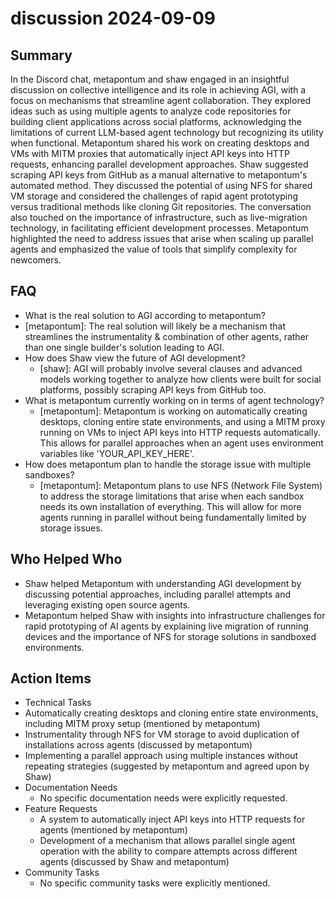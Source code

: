 # discussion 2024-09-09

## Summary
 In the Discord chat, metapontum and shaw engaged in an insightful discussion on collective intelligence and its role in achieving AGI, with a focus on mechanisms that streamline agent collaboration. They explored ideas such as using multiple agents to analyze code repositories for building client applications across social platforms, acknowledging the limitations of current LLM-based agent technology but recognizing its utility when functional. Metapontum shared his work on creating desktops and VMs with MITM proxies that automatically inject API keys into HTTP requests, enhancing parallel development approaches. Shaw suggested scraping API keys from GitHub as a manual alternative to metapontum's automated method. They discussed the potential of using NFS for shared VM storage and considered the challenges of rapid agent prototyping versus traditional methods like cloning Git repositories. The conversation also touched on the importance of infrastructure, such as live-migration technology, in facilitating efficient development processes. Metapontum highlighted the need to address issues that arise when scaling up parallel agents and emphasized the value of tools that simplify complexity for newcomers.

## FAQ
 - What is the real solution to AGI according to metapontum?
  - [metapontum]: The real solution will likely be a mechanism that streamlines the instrumentality & combination of other agents, rather than one single builder's solution leading to AGI.
- How does Shaw view the future of AGI development?
  - [shaw]: AGI will probably involve several clauses and advanced models working together to analyze how clients were built for social platforms, possibly scraping API keys from GitHub too.
- What is metapontum currently working on in terms of agent technology?
  - [metapontum]: Metapontum is working on automatically creating desktops, cloning entire state environments, and using a MITM proxy running on VMs to inject API keys into HTTP requests automatically. This allows for parallel approaches when an agent uses environment variables like 'YOUR_API_KEY_HERE'.
- How does metapontum plan to handle the storage issue with multiple sandboxes?
  - [metapontum]: Metapontum plans to use NFS (Network File System) to address the storage limitations that arise when each sandbox needs its own installation of everything. This will allow for more agents running in parallel without being fundamentally limited by storage issues.

## Who Helped Who
 - Shaw helped Metapontum with understanding AGI development by discussing potential approaches, including parallel attempts and leveraging existing open source agents.
- Metapontum helped Shaw with insights into infrastructure challenges for rapid prototyping of AI agents by explaining live migration of running devices and the importance of NFS for storage solutions in sandboxed environments.

## Action Items
 - Technical Tasks
  - Automatically creating desktops and cloning entire state environments, including MITM proxy setup (mentioned by metapontum)
  - Instrumentality through NFS for VM storage to avoid duplication of installations across agents (discussed by metapontum)
  - Implementing a parallel approach using multiple instances without repeating strategies (suggested by metapontum and agreed upon by Shaw)
- Documentation Needs
  - No specific documentation needs were explicitly requested.
- Feature Requests
  - A system to automatically inject API keys into HTTP requests for agents (mentioned by metapontum)
  - Development of a mechanism that allows parallel single agent operation with the ability to compare attempts across different agents (discussed by Shaw and metapontum)
- Community Tasks
  - No specific community tasks were explicitly mentioned.

